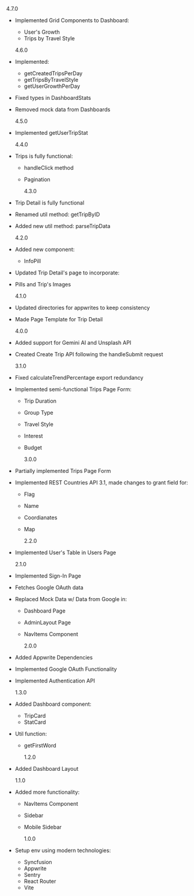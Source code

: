 4.7.0

- Implemented Grid Components to Dashboard:

  - User's Growth
  - Trips by Travel Style

  4.6.0

- Implemented:
  - getCreatedTripsPerDay
  - getTripsByTravelStyle
  - getUserGrowthPerDay
- Fixed types in DashboardStats
- Removed mock data from Dashboards

  4.5.0

- Implemented getUserTripStat

  4.4.0

- Trips is fully functional:

  - handleClick method
  - Pagination

    4.3.0

- Trip Detail is fully functional
- Renamed util method: getTripByID
- Added new util method: parseTripData

  4.2.0

- Added new component:
  - InfoPill
- Updated Trip Detail's page to incorporate:

- Pills and Trip's Images

  4.1.0

- Updated directories for appwrites to keep consistency
- Made Page Template for Trip Detail

  4.0.0

- Added support for Gemini AI and Unsplash API
- Created Create Trip API following the handleSubmit request

  3.1.0

- Fixed calculateTrendPercentage export redundancy
- Implemented semi-functional Trips Page Form:

  - Trip Duration
  - Group Type
  - Travel Style
  - Interest
  - Budget

    3.0.0

- Partially implemented Trips Page Form
- Implemented REST Countries API 3.1, made changes to grant field for:

  - Flag
  - Name
  - Coordianates
  - Map

    2.2.0

- Implemented User's Table in Users Page

  2.1.0

- Implemented Sign-In Page
- Fetches Google OAuth data
- Replaced Mock Data w/ Data from Google in:

  - Dashboard Page
  - AdminLayout Page
  - NavItems Component

    2.0.0

- Added Appwrite Dependencies
- Implemented Google OAuth Functionality
- Implemented Authentication API

  1.3.0

- Added Dashboard component:

  - TripCard
  - StatCard

- Util function:

  - getFirstWord

    1.2.0

- Added Dashboard Layout

  1.1.0

- Added more functionality:

  - NavItems Component
  - Sidebar
  - Mobile Sidebar

    1.0.0

- Setup env using modern technologies:
  - Syncfusion
  - Appwrite
  - Sentry
  - React Router
  - Vite
